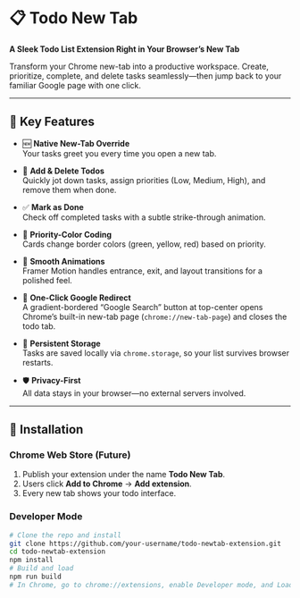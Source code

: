 # 📋 Todo New Tab

**A Sleek Todo List Extension Right in Your Browser’s New Tab**

Transform your Chrome new-tab into a productive workspace. Create, prioritize, complete, and delete tasks seamlessly—then jump back to your familiar Google page with one click.

---

## 🌟 Key Features

- 🆕 **Native New-Tab Override**  
  Your tasks greet you every time you open a new tab.

- 📝 **Add & Delete Todos**  
  Quickly jot down tasks, assign priorities (Low, Medium, High), and remove them when done.

- ✅ **Mark as Done**  
  Check off completed tasks with a subtle strike-through animation.

- 🎨 **Priority-Color Coding**  
  Cards change border colors (green, yellow, red) based on priority.

- 🎵 **Smooth Animations**  
  Framer Motion handles entrance, exit, and layout transitions for a polished feel.

- 🚀 **One-Click Google Redirect**  
  A gradient-bordered “Google Search” button at top-center opens Chrome’s built-in new-tab page (`chrome://new-tab-page`) and closes the todo tab.

- 💾 **Persistent Storage**  
  Tasks are saved locally via `chrome.storage`, so your list survives browser restarts.

- 🛡️ **Privacy-First**  
  All data stays in your browser—no external servers involved.

---

## 🚀 Installation

### Chrome Web Store (Future)
1. Publish your extension under the name **Todo New Tab**.  
2. Users click **Add to Chrome** → **Add extension**.  
3. Every new tab shows your todo interface.

### Developer Mode
```bash
# Clone the repo and install
git clone https://github.com/your-username/todo-newtab-extension.git
cd todo-newtab-extension
npm install
# Build and load
npm run build
# In Chrome, go to chrome://extensions, enable Developer mode, and Load unpacked → select the "dist/" folder
